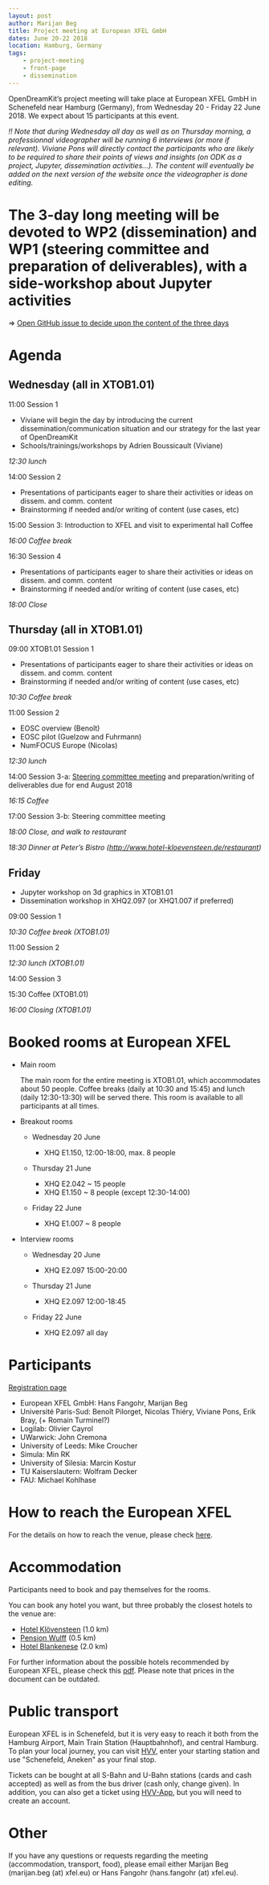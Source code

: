 ```yaml
---
layout: post
author: Marijan Beg
title: Project meeting at European XFEL GmbH
dates: June 20-22 2018
location: Hamburg, Germany
tags:
    - project-meeting
    - front-page
    - dissemination
---
```


OpenDreamKit’s project meeting will take place at European XFEL GmbH
in Schenefeld near Hamburg (Germany), from Wednesday 20 - Friday 22
June 2018. We expect about 15 participants at this event.

*!! Note that during Wednesday all day as well as on Thursday morning, a professionnal videographer will be running 6 interviews (or more if relevant). Viviane Pons will directly contact the participants who are likely to be required to share their points of views and insights (on ODK as a project, Jupyter, dissemination activities...). The content will eventually be added on the next version of the website once the videographer is done editing.*

# The 3-day long meeting will be devoted to WP2 (dissemination) and WP1 (steering committee and preparation of deliverables), with a side-workshop about Jupyter activities

=> [Open GitHub issue to decide upon the content of the three days](https://github.com/OpenDreamKit/OpenDreamKit/issues/270)

# Agenda

## Wednesday (all in XTOB1.01)

11:00 Session 1

- Viviane will begin the day by introducing the current dissemination/communication situation and our strategy for the last year of OpenDreamKit
- Schools/trainings/workshops by Adrien Boussicault (Viviane)
    
*12:30 lunch*

14:00 Session 2

- Presentations of participants eager to share their activities or ideas on dissem. and comm. content
- Brainstorming if needed and/or writing of content (use cases, etc)
  
15:00 Session 3: Introduction to XFEL and visit to experimental hall Coffee
 
*16:00 Coffee break*

16:30 Session 4

- Presentations of participants eager to share their activities or ideas on dissem. and comm. content
- Brainstorming if needed and/or writing of content (use cases, etc)

*18:00 Close*

## Thursday (all in XTOB1.01)

09:00 XTOB1.01 Session 1

- Presentations of participants eager to share their activities or ideas on dissem. and comm. content
- Brainstorming if needed and/or writing of content (use cases, etc)
   
*10:30 Coffee break*

11:00 Session 2
- EOSC overview (Benoît)
- EOSC pilot (Guelzow and Fuhrmann)
- NumFOCUS Europe (Nicolas)
   
*12:30 lunch*

14:00 Session 3-a:
[Steering committee meeting](https://opendreamkit.org/meetings/2018-06-20-EuropeanXFEL/ProgressReports) and preparation/writing of deliverables due for end August 2018

*16:15 Coffee*

17:00 Session 3-b: Steering committee meeting

*18:00 Close, and walk to restaurant*

*18:30 Dinner at Peter’s Bistro (http://www.hotel-kloevensteen.de/restaurant)*

## Friday  

- Jupyter workshop on 3d graphics in XTOB1.01
- Dissemination workshop in XHQ2.097 (or XHQ1.007 if preferred)

09:00  Session 1

*10:30 Coffee break (XTOB1.01)*

11:00 Session 2

*12:30 lunch (XTOB1.01)*

14:00 Session 3

15:30 Coffee (XTOB1.01)

*16:00 Closing (XTOB1.01)*

# Booked rooms at European XFEL

- Main room

  The main room for the entire meeting is XTOB1.01, which accommodates about 50 people. Coffee breaks (daily at 10:30 and 15:45) and lunch (daily 12:30-13:30) will be served there. This room is available to all participants at all times.

- Breakout rooms
  - Wednesday 20 June
    - XHQ E1.150, 12:00-18:00, max. 8 people

  - Thursday 21 June
    - XHQ E2.042 ~ 15 people
    - XHQ E1.150 ~ 8 people (except 12:30-14:00)

  - Friday 22 June
    - XHQ E1.007 ~ 8 people	

- Interview rooms
  - Wednesday 20 June
    - XHQ E2.097 15:00-20:00

  - Thursday 21 June
    - XHQ E2.097 12:00-18:45

  - Friday 22 June
    - XHQ E2.097 all day

# Participants

[Registration page](https://framadate.org/XQuv3rtgcC8jtl7c)

- European XFEL GmbH: Hans Fangohr, Marijan Beg
- Université Paris-Sud: Benoît Pilorget, Nicolas Thiéry, Viviane Pons, Erik Bray, (+ Romain Turminel?)
- Logilab: Olivier Cayrol
- UWarwick: John Cremona
- University of Leeds: Mike Croucher
- Simula: Min RK
- University of Silesia: Marcin Kostur
- TU Kaiserslautern: Wolfram Decker
- FAU: Michael Kohlhase

# How to reach the European XFEL

For the details on how to reach the venue, please check [here](https://www.xfel.eu/contacts/index_eng.html).

# Accommodation

Participants need to book and pay themselves for the rooms.

You can book any hotel you want, but three probably the closest hotels to the venue are:

- [Hotel Klövensteen](http://www.hotel-kloevensteen.de) (1.0 km)
- [Pension Wulff](http://www.wulff-pension.de) (0.5 km)
- [Hotel Blankenese](http://www.hotel-blankenese.de/) (2.0 km)

For further information about the possible hotels recommended by European XFEL, please check this [pdf](hotels_list.pdf). Please note that prices in the document can be outdated.

# Public transport

European XFEL is in Schenefeld, but it is very easy to reach it both from the Hamburg Airport, Main Train Station (Hauptbahnhof), and central Hamburg. To plan your local journey, you can visit [HVV](http://www.hvv.de/en/), enter your starting station and use "Schenefeld, Aneken" as your final stop.

Tickets can be bought at all S-Bahn and U-Bahn stations (cards and cash accepted) as well as from the bus driver (cash only, change given). In addition, you can also get a ticket using [HVV-App](http://www.hvv.de/fahrplaene/hvv-app/), but you will need to create an account.

# Other

If you have any questions or requests regarding the meeting (accommodation, transport, food), please email either Marijan Beg (marijan.beg (at) xfel.eu) or Hans Fangohr (hans.fangohr (at) xfel.eu).
